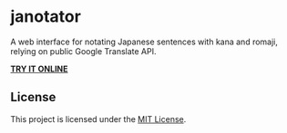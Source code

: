 # janotator

A web interface for notating Japanese sentences with kana and romaji,
relying on public Google Translate API.

[**TRY IT ONLINE**](https://yescallop.cn/janotator/)

## License

This project is licensed under the [MIT License](/LICENSE).
